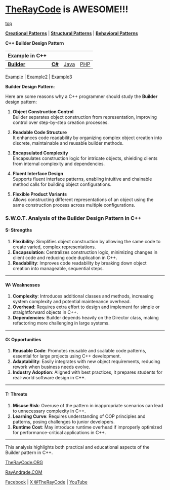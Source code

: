 # [TheRayCode](../../../README.md) is AWESOME!!!

[top](../README.md)

**[Creational Patterns](../README.md)** | **[Structural Patterns](../../Structural/README.md)** | **[Behavioral Patterns](../../Behavioral/README.md)**

**C++ Builder Design Pattern**

|Example in C++|   |   |   |
|---|---|---|---|
| [**Builder**](../Builder/README.md) | [**C#**](../../../Csharp/Creational/Builder/README.md) | [Java](../../../Java/Creational/Builder/README.md) | [PHP](../../../PHP/Creational/Builder/README.md) |

[Example](Example/README.md) | [Example2](Example2/README.md) | [Example3](Example3/README.md)

**Builder Design Pattern**:

Here are some reasons why a C++ programmer should study the **Builder** design pattern:

1. **Object Construction Control**  
Builder separates object construction from representation, improving control over step-by-step creation processes.

2. **Readable Code Structure**  
It enhances code readability by organizing complex object creation into discrete, maintainable and reusable builder methods.

3. **Encapsulated Complexity**  
Encapsulates construction logic for intricate objects, shielding clients from internal complexity and dependencies.

4. **Fluent Interface Design**  
Supports fluent interface patterns, enabling intuitive and chainable method calls for building object configurations.

5. **Flexible Product Variants**  
Allows constructing different representations of an object using the same construction process across multiple configurations.

### **S.W.O.T. Analysis of the Builder Design Pattern in C++**

#### **S: Strengths**
1. **Flexibility**: Simplifies object construction by allowing the same code to create varied, complex representations.  
2. **Encapsulation**: Centralizes construction logic, minimizing changes in client code and reducing code duplication in C++.  
3. **Readability**: Improves code readability by breaking down object creation into manageable, sequential steps.

---

#### **W: Weaknesses**
1. **Complexity**: Introduces additional classes and methods, increasing system complexity and potential maintenance overhead.  
2. **Overhead**: Requires extra effort to design and implement for simple or straightforward objects in C++.  
3. **Dependencies**: Builder depends heavily on the Director class, making refactoring more challenging in large systems.

---

#### **O: Opportunities**
1. **Reusable Code**: Promotes reusable and scalable code patterns, essential for large projects using C++ development.  
2. **Adaptability**: Easily integrates with new object requirements, reducing rework when business needs evolve.  
3. **Industry Adoption**: Aligned with best practices, it prepares students for real-world software design in C++.

---

#### **T: Threats**
1. **Misuse Risk**: Overuse of the pattern in inappropriate scenarios can lead to unnecessary complexity in C++.  
2. **Learning Curve**: Requires understanding of OOP principles and patterns, posing challenges to junior developers.  
3. **Runtime Cost**: May introduce runtime overhead if improperly optimized for performance-critical applications in C++. 

--- 

This analysis highlights both practical and educational aspects of the Builder pattern in C++.

[TheRayCode.ORG](https://www.TheRayCode.org)

[RayAndrade.COM](https://www.RayAndrade.com)

[Facebook](https://www.facebook.com/TheRayCode/) | [X @TheRayCode](https://www.x.com/TheRayCode/) | [YouTube](https://www.youtube.com/TheRayCode/)
